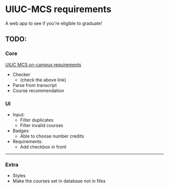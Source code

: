 # UIUC-MCS requirements
A web app to see if you're eligible to graduate!

## TODO:
### Core
[UIUC MCS on-campus requirements](https://cs.illinois.edu/academics/graduate/professional-mcs/campus-master-computer-science)
- Checker
  - (check the above link)
- Parse from transcript
- Course recommendation
### UI
- Input:
  - Filter duplicates
  - Filter invalid courses
- Badges:
  - Able to choose number credits 
- Requirements:
  - Add checkbox in front
---
### Extra
- Styles
- Make the courses set in database not in files